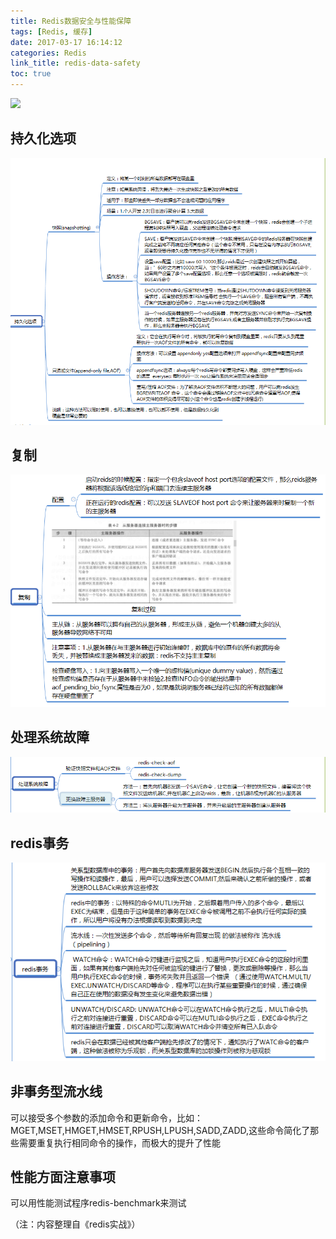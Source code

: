 ```yaml
---
title: Redis数据安全与性能保障
tags: [Redis, 缓存]
date: 2017-03-17 16:14:12
categories: Redis
link_title: redis-data-safety
toc: true
---
```

![](http://onxkn9cbz.bkt.clouddn.com/redis.png)

## 持久化选项
![01](redis-data-safety/01.png)
<!-- more -->
## 复制
![02](redis-data-safety/02.png)
## 处理系统故障
![03](redis-data-safety/03.png)
## redis事务
![04](redis-data-safety/04.png)
## 非事务型流水线
可以接受多个参数的添加命令和更新命令，比如：MGET,MSET,HMGET,HMSET,RPUSH,LPUSH,SADD,ZADD,这些命令简化了那些需要重复执行相同命令的操作，而极大的提升了性能
## 性能方面注意事项
可以用性能测试程序redis-benchmark来测试

（注：内容整理自《redis实战》）